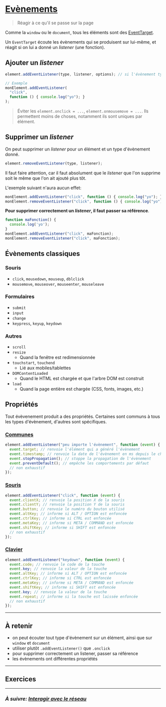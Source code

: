 # [Evènements](https://developer.mozilla.org/en-US/docs/Web/Events)

> Réagir à ce qu'il se passe sur la page

Comme la `window` ou le `document`, tous les éléments sont des [EventTarget](https://developer.mozilla.org/fr/docs/Web/API/EventTarget).

Un `EventTarget` écoute les évènements qui se
produisent sur lui-même, et réagit si on lui a donné un *listener* (une fonction).

## Ajouter un *listener*

```js
element.addEventListener(type, listener, options); // si l'évènement type se produit sur element, alors exécute listener, avec des options
```
```js
// Exemple
monElement.addEventListener(
  "click",
  function () { console.log("yo"); }
);
```

> Éviter les `element.onclick = ...`, `element.onmousemove = ...`. Ils permettent moins de choses, notamment ils sont uniques par élément.

## Supprimer un *listener*

On peut supprimer un *listener* pour un élément et un type d'évènement donné.
```js
element.removeEventListener(type, listener);
```

Il faut faire attention, car il faut absolument que le *listener* que l'on supprime soit le même que l'on ait ajouté plus tôt.

L'exemple suivant n'aura aucun effet:
```js
monElement.addEventListener("click", function () { console.log("yo"); });
monElement.removeEventListener("click", function () { console.log("yo"); }); // ceci n'aura aucun effet
```

**Pour supprimer correctement un *listener*, il faut passer sa référence**.
```js
function maFonction() {
  console.log('yo');
}
monElement.addEventListener("click", maFonction);
monElement.removeEventListener("click", maFonction);
```

## Évènements classiques

### Souris

- `click`, `mousedown`, `mouseup`, `dblclick`
- `mousemove`, `mouseover`, `mouseenter`, `mouseleave`

### Formulaires

- `submit`
- `input`
- `change`
- `keypress`, `keyup`, `keydown`

### Autres

- `scroll`
- `resize`
  - Quand la fenêtre est redimensionnée
- `touchstart`, `touchend`
  - Lié aux mobiles/tablettes
- `DOMContentLoaded`
  - Quand le HTML est chargée et que l'arbre DOM est construit
- `load`
  - Quand la page entière est chargée (CSS, fonts, images, etc.)


## Propriétés

Tout évèvenement produit a des propriétés. Certaines sont communs à tous les types d'évènement, d'autres sont spécifiques.

### [Communes](https://developer.mozilla.org/en-US/docs/Web/API/Event)

```js
element.addEventListener("peu importe l'évènement", function (event) {
  event.target; // renvoie l'élément qui a généré l'évènement
  event.timestamp; // renvoie la date de l'évènement en ms depuis le chargement de la page
  event.stopPropagation(); // stoppe la propagation de l'évènement
  event.preventDefault(); // empêche les comportements par défaut
  // non exhaustif
});
```

### [Souris](https://developer.mozilla.org/en-US/docs/Web/API/MouseEvent)

```js
element.addEventListener("click", function (event) {
  event.clientX; // renvoie la position X de la souris
  event.clientY; // renvoie la position Y de la souris
  event.button; // renvoie le numéro du bouton utilisé
  event.altKey; // informe si ALT / OPTION est enfoncée
  event.ctrlKey; // informe si CTRL est enfoncée
  event.metaKey; // informe si META / COMMAND est enfoncée
  event.shiftKey; // informe si SHIFT est enfoncée
  // non exhaustif
});
```

### [Clavier](https://developer.mozilla.org/en-US/docs/Web/API/KeyboardEvent)

```js
element.addEventListener("keydown", function (event) {
  event.code; // renvoie le code de la touche
  event.key; // renvoie la valeur de la touche
  event.altKey; // informe si ALT / OPTION est enfoncée
  event.ctrlKey; // informe si CTRL est enfoncée
  event.metaKey; // informe si META / COMMAND est enfoncée
  event.shiftKey; // informe si SHIFT est enfoncée
  event.key; // renvoie la valeur de la touche
  event.repeat; // informe si la touche est laissée enfoncée
  // non exhaustif
});
```

---

## À retenir

- on peut écouter tout type d'évènement sur un élément, ainsi que sur `window` et `document`
- utiliser plutôt `.addEventListener()` que `.onclick`
- pour supprimer correctement un listener, passer sa référence
- les évènements ont différentes propriétés

---

## Exercices

---

### _À suivre: [Interagir avec le réseau](./3-4_fetch.md)_
